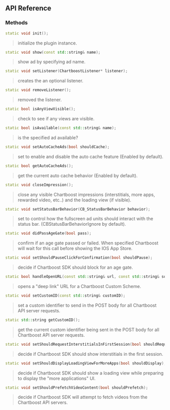 ## API Reference

### Methods
```cpp
static void init();
```
> initialize the plugin instance.

```cpp
static void show(const std::string& name);
```
> show ad by specifying ad name.

```cpp
static void setListener(ChartboostListener* listener);
```
> creates the an optional listener.

```cpp
static void removeListener();
```
> removed the listener.

```cpp
static bool isAnyViewVisible();
```
> check to see if any views are visible.

```cpp
static bool isAvailable(const std::string& name);
```
> is the specified ad available?

```cpp
static void setAutoCacheAds(bool shouldCache);
```
> set to enable and disable the auto cache feature (Enabled by default).

```cpp
static bool getAutoCacheAds();
```
> get the current auto cache behavior (Enabled by default).

```cpp
static void closeImpression();
```
> close any visible Chartboost impressions (interstitials, more apps, rewarded
video, etc..) and the loading view (if visible).

```cpp
static void setStatusBarBehavior(CB_StatusBarBehavior behavior);
```
> set to control how the fullscreen ad units should interact with the status bar. (CBStatusBarBehaviorIgnore by default).

```cpp
static void didPassAgeGate(bool pass);
```
> confirm if an age gate passed or failed. When specified Chartboost will wait for
 this call before showing the IOS App Store.

```cpp
static void setShouldPauseClickForConfirmation(bool shouldPause);
```
> decide if Chartboost SDK should block for an age gate.

```cpp
static bool handleOpenURL(const std::string& url, const std::string& sourceApp);
```
> opens a "deep link" URL for a Chartboost Custom Scheme.

```cpp
static void setCustomID(const std::string& customID);
```
> set a custom identifier to send in the POST body for all Chartboost API server
requests.

```cpp
static std::string getCustomID();
```
> get the current custom identifier being sent in the POST body for all Chartboost
API server requests.

```cpp
static void setShouldRequestInterstitialsInFirstSession(bool shouldRequest);
```
> decide if Chartboost SDK should show interstitials in the first session.

```cpp
static void setShouldDisplayLoadingViewForMoreApps(bool shouldDisplay);
```
> decide if Chartboost SDK should show a loading view while preparing to display
the "more applications" UI.

```cpp
static void setShouldPrefetchVideoContent(bool shouldPrefetch);
```
> decide if Chartboost SDK will attempt to fetch videos from the Chartboost API
servers.
